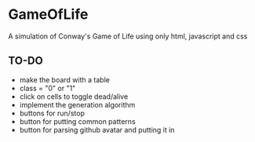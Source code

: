 # GameOfLife
A simulation of Conway's Game of Life using only html, javascript and css

## TO-DO
- make the board with a table
- <td> class = "0" or "1"
- click on cells to toggle dead/alive
- implement the generation algorithm
- buttons for run/stop
- button for putting common patterns
- button for parsing github avatar and putting it in
